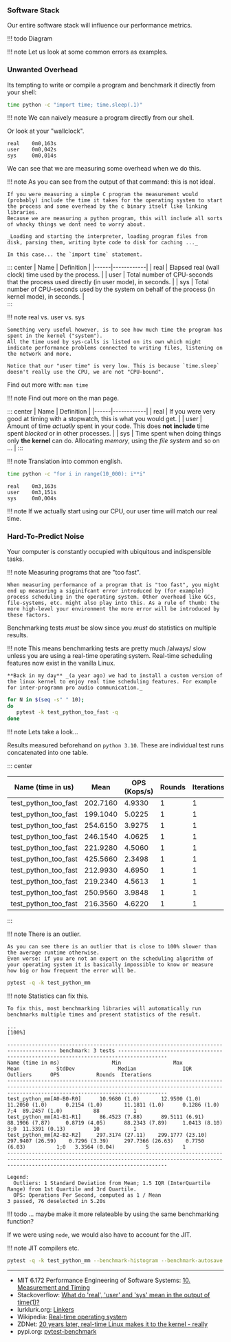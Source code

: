 
### Software Stack 

Our entire software stack will influence our performance metrics. 

!!! todo 
    Diagram 

!!! note
    Let us look at some common errors as examples.

### Unwanted Overhead
    
Its tempting to write or compile a program and benchmark it directly from your shell:

```bash
time python -c "import time; time.sleep(.1)"
```

!!! note
    We can naively measure a program directly from our shell.

Or look at your "wallclock".

```output
real    0m0,163s
user    0m0,042s
sys     0m0,014s
```

We can see that we are measuring some overhead when we do this. 

!!! note
    As you can see from the output of that command: this is not ideal.

    If you were measuring a simple C program the measurement would (probably) include the time it takes for the operating system to start the process and some overhead by the c binary itself like linking libraries.
    Because we are measuring a python program, this will include all sorts of whacky things we dont need to worry about.

    _Loading and starting the interpreter, loading program files from disk, parsing them, writing byte code to disk for caching ..._

    In this case... the `import time` statement.

::: center
| Name | Definition |
|------|------------|
| real | Elapsed real (wall clock) time used by the process. |
| user | Total number of CPU-seconds that the process used directly (in user mode), in seconds. |
| sys  | Total number of CPU-seconds used by the system on behalf of the process (in kernel mode), in seconds. |    
:::

!!! note
    real vs. user vs. sys

    Something very useful however, is to see how much time the program has spent in the kernel ("system").
    All the time used by sys-calls is listed on its own which might indicate performance problems connected to writing files, listening on the network and more.

    Notice that our "user time" is very low. This is because `time.sleep` doesn't really use the CPU, we are not "CPU-bound".


Find out more with: `man time`

!!! note
    Find out more on the man page.

::: center
| Name | Definition |
|------|------------|
| real | If you were very good at timing with a stopwatch, this is what you would get. |
| user | Amount of time *actually* spent in your code. This does **not include** time spent *blocked* or in other processes. |
| sys  | Time spent when doing things only **the kernel** can do. Allocating *memory*, using the *file system* and so on ... |
:::

!!! note
    Translation into common english. 

```bash
time python -c "for i in range(10_000): i**i"
```

```output
real    0m3,163s
user    0m3,151s
sys     0m0,004s
```

!!! note
    If we actually start using our CPU, our user time will match our real time.

### Hard-To-Predict Noise

Your computer is constantly occupied with ubiquitous and indispensible tasks.

!!! note
    Measuring programs that are "too fast".

    When measuring performance of a program that is "too fast", you might end up measuring a siginifcant error introduced by (for example) process scheduling in the operating system. Other overhead like GCs, file-systems, etc. might also play into this. As a rule of thumb: the more high-level your environment the more error will be introduced by these factors.

Benchmarking tests *must* be slow since you *must* do statistics on multiple results.

!!! note 
    This means benchmarking tests are pretty much /always/ slow unless you are using a real-time operating system.
    Real-time scheduling features now exist in the vanilla Linux.

    **Back in my day** _(a year ago) we had to install a custom version of the linux kernel to enjoy real time scheduling features. For example for inter-programm pro audio communication._


```bash
for N in $(seq -s" " 10);
do
   pytest -k test_python_too_fast -q
done
```

!!! note
    Lets take a look...

Results measured beforehand on `python 3.10`. These are individual test runs concatenated into one table.

::: center

| Name  (time in us)       | Mean      | OPS (Kops/s)  | Rounds | Iterations |
|--------------------------|-----------|---------------|--------|------------|
| test_python_too_fast     | 202.7160  | 4.9330        | 1      | 1          |
| test_python_too_fast     | 199.1040  | 5.0225        | 1      | 1          |
| test_python_too_fast     | 254.6150  | 3.9275        | 1      | 1          |
| test_python_too_fast     | 246.1540  | 4.0625        | 1      | 1          |
| test_python_too_fast     | 221.9280  | 4.5060        | 1      | 1          |
| test_python_too_fast     | 425.5660  | 2.3498        | 1      | 1          |
| test_python_too_fast     | 212.9930  | 4.6950        | 1      | 1          |
| test_python_too_fast     | 219.2340  | 4.5613        | 1      | 1          |
| test_python_too_fast     | 250.9560  | 3.9848        | 1      | 1          |
| test_python_too_fast     | 216.3560  | 4.6220        | 1      | 1          |

:::

!!! note
    There is an outlier.
        
    As you can see there is an outlier that is close to 100% slower than the average runtime otherwise.
    Even worse: if you are not an expert on the scheduling algorithm of your operating system it is basically impossible to know or measure how big or how frequent the error will be.


```bash
pytest -q -k test_python_mm
```

!!! note
    Statistics can fix this. 

    To fix this, most benchmarking libraries will automatically run benchmarks multiple times and present statistics of the result.

```output
...                                                                                                                                                                            [100%]

-------------------------------------------------------------------------------------- benchmark: 3 tests --------------------------------------------------------------------------------------
Name (time in ms)                 Min                 Max                Mean            StdDev              Median               IQR            Outliers      OPS            Rounds  Iterations
------------------------------------------------------------------------------------------------------------------------------------------------------------------------------------------------
test_python_mm[A0-B0-R0]      10.9680 (1.0)       12.9500 (1.0)       11.2050 (1.0)      0.2154 (1.0)       11.1811 (1.0)      0.1286 (1.0)           7;4  89.2457 (1.0)          88           1
test_python_mm[A1-B1-R1]      86.4523 (7.88)      89.5111 (6.91)      88.1906 (7.87)     0.8719 (4.05)      88.2343 (7.89)     1.0413 (8.10)          3;0  11.3391 (0.13)         10           1
test_python_mm[A2-B2-R2]     297.3174 (27.11)    299.1777 (23.10)    297.9407 (26.59)    0.7296 (3.39)     297.7366 (26.63)    0.7750 (6.03)          1;0   3.3564 (0.04)          5           1
------------------------------------------------------------------------------------------------------------------------------------------------------------------------------------------------

Legend:
  Outliers: 1 Standard Deviation from Mean; 1.5 IQR (InterQuartile Range) from 1st Quartile and 3rd Quartile.
  OPS: Operations Per Second, computed as 1 / Mean
3 passed, 76 deselected in 5.20s
```

!!! todo
    ... maybe make it more relateable by using the same benchmarking function? 

If we were using `node`, we would also have to account for the JIT.

!!! note 
    JIT compilers etc.


```bash
pytest -q -k test_python_mm --benchmark-histogram --benchmark-autosave
```

---

- MIT 6.172 Performance Engineering of Software Systems: [10. Measurement and Timing](https://www.youtube.com/watch?v=LvX3g45ynu8)
- Stackoverflow: [What do 'real', 'user' and 'sys' mean in the output of time(1)?](https://stackoverflow.com/questions/556405/what-do-real-user-and-sys-mean-in-the-output-of-time1/556411#556411)
- lurklurk.org: [Linkers](https://www.lurklurk.org/linkers/linkers.html)
- Wikipedia: [Real-time operating system](https://en.wikipedia.org/wiki/Real-time_operating_system)
- ZDNet: [20 years later, real-time Linux makes it to the kernel - really](https://www.zdnet.com/article/20-years-later-real-time-linux-makes-it-to-the-kernel-really/)
- pypi.org: [pytest-benchmark](https://pypi.org/project/pytest-benchmark/)
